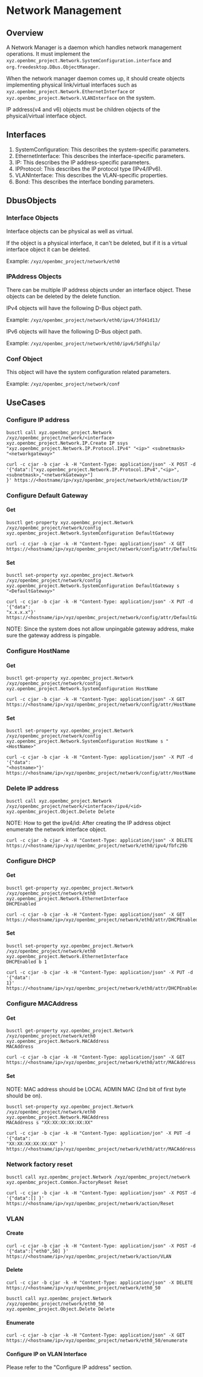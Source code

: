 # Network Management

## Overview

A Network Manager is a daemon which handles network management operations. It
must implement the `xyz.openbmc_project.Network.SystemConfiguration.interface`
and `org.freedesktop.DBus.ObjectManager`.

When the network manager daemon comes up, it should create objects implementing
physical link/virtual interfaces such as
`xyz.openbmc_project.Network.EthernetInterface` or
`xyz.openbmc_project.Network.VLANInterface` on the system.

IP address(v4 and v6) objects must be children objects of the physical/virtual
interface object.

## Interfaces

1. SystemConfiguration: This describes the system-specific parameters.
2. EthernetInterface: This describes the interface-specific parameters.
3. IP: This describes the IP address-specific parameters.
4. IPProtocol: This describes the IP protocol type (IPv4/IPv6).
5. VLANInterface: This describes the VLAN-specific properties.
6. Bond: This describes the interface bonding parameters.

## DbusObjects

### Interface Objects

Interface objects can be physical as well as virtual.

If the object is a physical interface, it can't be deleted, but if it is a
virtual interface object it can be deleted.

Example: `/xyz/openbmc_project/network/eth0`

### IPAddress Objects

There can be multiple IP address objects under an interface object. These
objects can be deleted by the delete function.

IPv4 objects will have the following D-Bus object path.

Example: `/xyz/openbmc_project/network/eth0/ipv4/3fd41d13/`

IPv6 objects will have the following D-Bus object path.

Example: `/xyz/openbmc_project/network/eth0/ipv6/5dfghilp/`

### Conf Object

This object will have the system configuration related parameters.

Example: `/xyz/openbmc_project/network/conf`

## UseCases

### Configure IP address

```text
busctl call xyz.openbmc_project.Network /xyz/openbmc_project/network/<interface>
xyz.openbmc_project.Network.IP.Create IP ssys
"xyz.openbmc_project.Network.IP.Protocol.IPv4" "<ip>" <subnetmask>
"<networkgateway>"

curl -c cjar -b cjar -k -H "Content-Type: application/json" -X POST -d
'{"data":["xyz.openbmc_project.Network.IP.Protocol.IPv4","<ip>",<subnetmask>,"<networkGateway>"]
}' https://<hostname/ip>/xyz/openbmc_project/network/eth0/action/IP
```

### Configure Default Gateway

#### Get

```text
busctl get-property xyz.openbmc_project.Network
/xyz/openbmc_project/network/config
xyz.openbmc_project.Network.SystemConfiguration DefaultGateway

curl -c cjar -b cjar -k -H "Content-Type: application/json" -X GET
https://<hostname/ip>/xyz/openbmc_project/network/config/attr/DefaultGateway
```

#### Set

```text
busctl set-property xyz.openbmc_project.Network
/xyz/openbmc_project/network/config
xyz.openbmc_project.Network.SystemConfiguration DefaultGateway s
"<DefaultGateway>"

curl -c cjar -b cjar -k -H "Content-Type: application/json" -X PUT -d '{"data":
"x.x.x.x"}'
https://<hostname/ip>/xyz/openbmc_project/network/config/attr/DefaultGateway
```

NOTE: Since the system does not allow unpingable gateway address, make sure the
gateway address is pingable.

### Configure HostName

#### Get

```text
busctl get-property xyz.openbmc_project.Network
/xyz/openbmc_project/network/config
xyz.openbmc_project.Network.SystemConfiguration HostName

curl -c cjar -b cjar -k -H "Content-Type: application/json" -X GET
https://<hostname/ip>/xyz/openbmc_project/network/config/attr/HostName
```

#### Set

```text
busctl set-property xyz.openbmc_project.Network
/xyz/openbmc_project/network/config
xyz.openbmc_project.Network.SystemConfiguration HostName s "<HostName>"

curl -c cjar -b cjar -k -H "Content-Type: application/json" -X PUT -d '{"data":
"<hostname>"}'
https://<hostname/ip>/xyz/openbmc_project/network/config/attr/HostName
```

### Delete IP address

```text
busctl call xyz.openbmc_project.Network
/xyz/openbmc_project/network/<interface>/ipv4/<id>
xyz.openbmc_project.Object.Delete Delete
```

NOTE: How to get the ipv4/id: After creating the IP address object enumerate the
network interface object.

```text
curl -c cjar -b cjar -k -H "Content-Type: application/json" -X DELETE
https://<hostname/ip>/xyz/openbmc_project/network/eth0/ipv4/fbfc29b
```

### Configure DHCP

#### Get

```text
busctl get-property xyz.openbmc_project.Network
/xyz/openbmc_project/network/eth0 xyz.openbmc_project.Network.EthernetInterface
DHCPEnabled

curl -c cjar -b cjar -k -H "Content-Type: application/json" -X GET
https://<hostname/ip>/xyz/openbmc_project/network/eth0/attr/DHCPEnabled
```

#### Set

```text
busctl set-property xyz.openbmc_project.Network
/xyz/openbmc_project/network/eth0 xyz.openbmc_project.Network.EthernetInterface
DHCPEnabled b 1

curl -c cjar -b cjar -k -H "Content-Type: application/json" -X PUT -d '{"data":
1}' https://<hostname/ip>/xyz/openbmc_project/network/eth0/attr/DHCPEnabled
```

### Configure MACAddress

#### Get

```text
busctl get-property xyz.openbmc_project.Network
/xyz/openbmc_project/network/eth0 xyz.openbmc_project.Network.MACAddress
MACAddress

curl -c cjar -b cjar -k -H "Content-Type: application/json" -X GET
https://<hostname/ip>/xyz/openbmc_project/network/eth0/attr/MACAddress
```

#### Set

NOTE: MAC address should be LOCAL ADMIN MAC (2nd bit of first byte should be
on).

```text
busctl set-property xyz.openbmc_project.Network
/xyz/openbmc_project/network/eth0 xyz.openbmc_project.Network.MACAddress
MACAddress s "XX:XX:XX:XX:XX:XX"

curl -c cjar -b cjar -k -H "Content-Type: application/jon" -X PUT -d '{"data":
"XX:XX:XX:XX:XX:XX" }'
https://<hostname/ip>/xyz/openbmc_project/network/eth0/attr/MACAddress
```

### Network factory reset

```text
busctl call xyz.openbmc_project.Network /xyz/openbmc_project/network
xyz.openbmc_project.Common.FactoryReset Reset

curl -c cjar -b cjar -k -H "Content-Type: application/json" -X POST -d
'{"data":[] }' https://<hostname/ip>/xyz/openbmc_project/network/action/Reset
```

### VLAN

#### Create

```text
curl -c cjar -b cjar -k -H "Content-Type: application/json" -X POST -d
'{"data":["eth0",50] }'
https://<hostname/ip>/xyz/openbmc_project/network/action/VLAN
```

#### Delete

```text
curl -c cjar -b cjar -k -H "Content-Type: application/json" -X DELETE
https://<hostname/ip>/xyz/openbmc_project/network/eth0_50

busctl call xyz.openbmc_project.Network /xyz/openbmc_project/network/eth0_50
xyz.openbmc_project.Object.Delete Delete
```

#### Enumerate

```text
curl -c cjar -b cjar -k -H "Content-Type: application/json" -X GET
https://<hostname/ip>/xyz/openbmc_project/network/eth0_50/enumerate
```

#### Configure IP on VLAN Interface

Please refer to the "Configure IP address" section.
